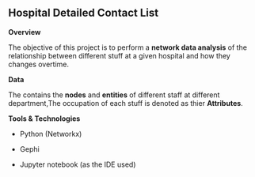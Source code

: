 <h2> Hospital Detailed Contact List </h2>





**Overview**

The objective of this project is to perform a **network data analysis** of the relationship between different stuff at a given hospital and how they changes overtime.

**Data**

The contains the **nodes** and **entities** of different staff at different department,The occupation of each stuff is denoted as thier **Attributes**.



**Tools & Technologies**

* Python (Networkx)

* Gephi
* Jupyter notebook (as the IDE used)
